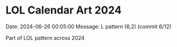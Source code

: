 # LOL Calendar Art 2024

Date: 2024-06-26 00:05:00
Message: L pattern (6,2) (commit 6/12)

Part of LOL pattern across 2024
